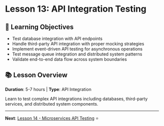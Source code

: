 # Lesson 13: API Integration Testing

## 🎯 Learning Objectives
- Test database integration with API endpoints
- Handle third-party API integration with proper mocking strategies
- Implement event-driven API testing for asynchronous operations
- Test message queue integration and distributed system patterns
- Validate end-to-end data flow across system boundaries

## 📚 Lesson Overview
**Duration**: 5-7 hours | **Type**: API Integration

Learn to test complex API integrations including databases, third-party services, and distributed system components.

---
**Next**: [Lesson 14 - Microservices API Testing](../lesson-14-microservices-api-testing/README.md) ⭐